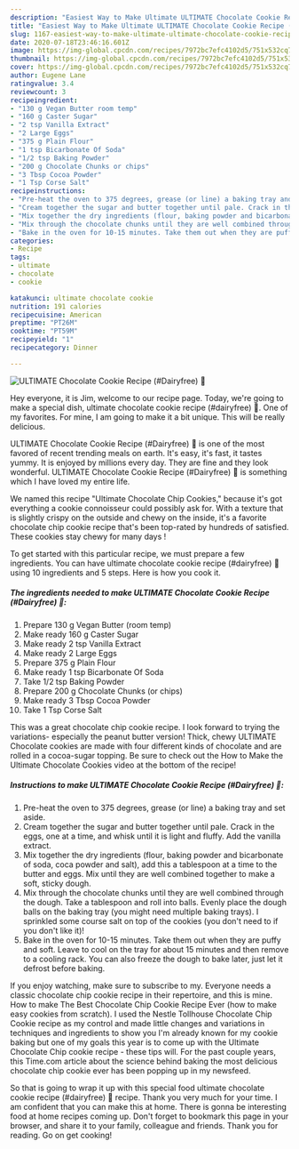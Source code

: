 ```yaml
---
description: "Easiest Way to Make Ultimate ULTIMATE Chocolate Cookie Recipe (#Dairyfree) 🍪"
title: "Easiest Way to Make Ultimate ULTIMATE Chocolate Cookie Recipe (#Dairyfree) 🍪"
slug: 1167-easiest-way-to-make-ultimate-ultimate-chocolate-cookie-recipe-dairyfree
date: 2020-07-18T23:46:16.601Z
image: https://img-global.cpcdn.com/recipes/7972bc7efc4102d5/751x532cq70/ultimate-chocolate-cookie-recipe-dairyfree-🍪-recipe-main-photo.jpg
thumbnail: https://img-global.cpcdn.com/recipes/7972bc7efc4102d5/751x532cq70/ultimate-chocolate-cookie-recipe-dairyfree-🍪-recipe-main-photo.jpg
cover: https://img-global.cpcdn.com/recipes/7972bc7efc4102d5/751x532cq70/ultimate-chocolate-cookie-recipe-dairyfree-🍪-recipe-main-photo.jpg
author: Eugene Lane
ratingvalue: 3.4
reviewcount: 3
recipeingredient:
- "130 g Vegan Butter room temp"
- "160 g Caster Sugar"
- "2 tsp Vanilla Extract"
- "2 Large Eggs"
- "375 g Plain Flour"
- "1 tsp Bicarbonate Of Soda"
- "1/2 tsp Baking Powder"
- "200 g Chocolate Chunks or chips"
- "3 Tbsp Cocoa Powder"
- "1 Tsp Corse Salt"
recipeinstructions:
- "Pre-heat the oven to 375 degrees, grease (or line) a baking tray and set aside."
- "Cream together the sugar and butter together until pale. Crack in the eggs, one at a time, and whisk until it is light and fluffy. Add the vanilla extract."
- "Mix together the dry ingredients (flour, baking powder and bicarbonate of soda, coca powder and salt), add this a tablespoon at a time to the butter and eggs. Mix until they are well combined together to make a soft, sticky dough."
- "Mix through the chocolate chunks until they are well combined through the dough. Take a tablespoon and roll into balls. Evenly place the dough balls on the baking tray (you might need multiple baking trays). I sprinkled some course salt on top of the cookies (you don&#39;t need to if you don&#39;t like it)!"
- "Bake in the oven for 10-15 minutes. Take them out when they are puffy and soft. Leave to cool on the tray for about 15 minutes and then remove to a cooling rack. You can also freeze the dough to bake later, just let it defrost before baking."
categories:
- Recipe
tags:
- ultimate
- chocolate
- cookie

katakunci: ultimate chocolate cookie 
nutrition: 191 calories
recipecuisine: American
preptime: "PT26M"
cooktime: "PT59M"
recipeyield: "1"
recipecategory: Dinner

---
```



![ULTIMATE Chocolate Cookie Recipe (#Dairyfree) 🍪](https://img-global.cpcdn.com/recipes/7972bc7efc4102d5/751x532cq70/ultimate-chocolate-cookie-recipe-dairyfree-🍪-recipe-main-photo.jpg)

Hey everyone, it is Jim, welcome to our recipe page. Today, we're going to make a special dish, ultimate chocolate cookie recipe (#dairyfree) 🍪. One of my favorites. For mine, I am going to make it a bit unique. This will be really delicious.

ULTIMATE Chocolate Cookie Recipe (#Dairyfree) 🍪 is one of the most favored of recent trending meals on earth. It's easy, it's fast, it tastes yummy. It is enjoyed by millions every day. They are fine and they look wonderful. ULTIMATE Chocolate Cookie Recipe (#Dairyfree) 🍪 is something which I have loved my entire life.

We named this recipe &#34;Ultimate Chocolate Chip Cookies,&#34; because it&#39;s got everything a cookie connoisseur could possibly ask for. With a texture that is slightly crispy on the outside and chewy on the inside, it&#39;s a favorite chocolate chip cookie recipe that&#39;s been top-rated by hundreds of satisfied. These cookies stay chewy for many days !


To get started with this particular recipe, we must prepare a few ingredients. You can have ultimate chocolate cookie recipe (#dairyfree) 🍪 using 10 ingredients and 5 steps. Here is how you cook it.

<!--inarticleads1-->

##### The ingredients needed to make ULTIMATE Chocolate Cookie Recipe (#Dairyfree) 🍪:

1. Prepare 130 g Vegan Butter (room temp)
1. Make ready 160 g Caster Sugar
1. Make ready 2 tsp Vanilla Extract
1. Make ready 2 Large Eggs
1. Prepare 375 g Plain Flour
1. Make ready 1 tsp Bicarbonate Of Soda
1. Take 1/2 tsp Baking Powder
1. Prepare 200 g Chocolate Chunks (or chips)
1. Make ready 3 Tbsp Cocoa Powder
1. Take 1 Tsp Corse Salt


This was a great chocolate chip cookie recipe. I look forward to trying the variations- especially the peanut butter version! Thick, chewy ULTIMATE Chocolate cookies are made with four different kinds of chocolate and are rolled in a cocoa-sugar topping. Be sure to check out the How to Make the Ultimate Chocolate Cookies video at the bottom of the recipe! 

<!--inarticleads2-->

##### Instructions to make ULTIMATE Chocolate Cookie Recipe (#Dairyfree) 🍪:

1. Pre-heat the oven to 375 degrees, grease (or line) a baking tray and set aside.
1. Cream together the sugar and butter together until pale. Crack in the eggs, one at a time, and whisk until it is light and fluffy. Add the vanilla extract.
1. Mix together the dry ingredients (flour, baking powder and bicarbonate of soda, coca powder and salt), add this a tablespoon at a time to the butter and eggs. Mix until they are well combined together to make a soft, sticky dough.
1. Mix through the chocolate chunks until they are well combined through the dough. Take a tablespoon and roll into balls. Evenly place the dough balls on the baking tray (you might need multiple baking trays). I sprinkled some course salt on top of the cookies (you don&#39;t need to if you don&#39;t like it)!
1. Bake in the oven for 10-15 minutes. Take them out when they are puffy and soft. Leave to cool on the tray for about 15 minutes and then remove to a cooling rack. You can also freeze the dough to bake later, just let it defrost before baking.


If you enjoy watching, make sure to subscribe to my. Everyone needs a classic chocolate chip cookie recipe in their repertoire, and this is mine. How to make The Best Chocolate Chip Cookie Recipe Ever (how to make easy cookies from scratch). I used the Nestle Tollhouse Chocolate Chip Cookie recipe as my control and made little changes and variations in techniques and ingredients to show you I&#39;m already known for my cookie baking but one of my goals this year is to come up with the Ultimate Chocolate Chip cookie recipe - these tips will. For the past couple years, this Time.com article about the science behind baking the most delicious chocolate chip cookie ever has been popping up in my newsfeed. 

So that is going to wrap it up with this special food ultimate chocolate cookie recipe (#dairyfree) 🍪 recipe. Thank you very much for your time. I am confident that you can make this at home. There is gonna be interesting food at home recipes coming up. Don't forget to bookmark this page in your browser, and share it to your family, colleague and friends. Thank you for reading. Go on get cooking!
